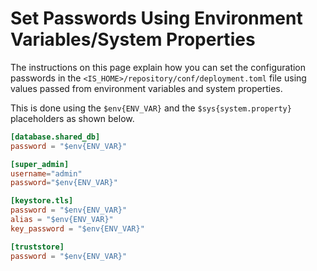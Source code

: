 # Set Passwords Using Environment Variables/System Properties

The instructions on this page explain how you can set the configuration passwords in the `<IS_HOME>/repository/conf/deployment.toml` file using values passed from environment variables and system properties.

This is done using the `$env{ENV_VAR}` and the `$sys{system.property}` placeholders as shown below.

```toml
[database.shared_db]
password = "$env{ENV_VAR}"

[super_admin]
username="admin"
password="$env{ENV_VAR}"

[keystore.tls]
password = "$env{ENV_VAR}" 
alias = "$env{ENV_VAR}" 
key_password = "$env{ENV_VAR}"  

[truststore]                  
password = "$env{ENV_VAR}" 
```
